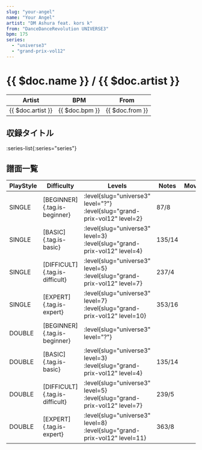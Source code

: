 ```yaml
---
slug: "your-angel"
name: "Your Angel"
artist: "DM Ashura feat. kors k"
from: "DanceDanceRevolution UNIVERSE3"
bpm: 175
series:
  - "universe3"
  - "grand-prix-vol12"
---
```


# {{ $doc.name }} / {{ $doc.artist }}

|Artist|BPM|From|
|------|---|----|
|{{ $doc.artist }}|{{ $doc.bpm }}|{{ $doc.from }}|

## 収録タイトル

:series-list{:series="series"}

## 譜面一覧

|PlayStyle|Difficulty|Levels|Notes|Movie|
|---------|----------|------|-----|-----|
|SINGLE|[BEGINNER]{.tag.is-beginner}|<div class="field is-grouped is-grouped-multiline"> :level{slug="universe3" level="?"} :level{slug="grand-prix-vol12" level=2}</div>|87/8||
|SINGLE|[BASIC]{.tag.is-basic}|<div class="field is-grouped is-grouped-multiline"> :level{slug="universe3" level=3} :level{slug="grand-prix-vol12" level=4}</div>|135/14||
|SINGLE|[DIFFICULT]{.tag.is-difficult}|<div class="field is-grouped is-grouped-multiline"> :level{slug="universe3" level=5} :level{slug="grand-prix-vol12" level=7}</div>|237/4||
|SINGLE|[EXPERT]{.tag.is-expert}|<div class="field is-grouped is-grouped-multiline"> :level{slug="universe3" level=7} :level{slug="grand-prix-vol12" level=10}</div>|353/16||
|DOUBLE|[BEGINNER]{.tag.is-beginner}|<div class="field is-grouped is-grouped-multiline"> :level{slug="universe3" level="?"}</div>|||
|DOUBLE|[BASIC]{.tag.is-basic}|<div class="field is-grouped is-grouped-multiline"> :level{slug="universe3" level=3} :level{slug="grand-prix-vol12" level=4}</div>|135/14||
|DOUBLE|[DIFFICULT]{.tag.is-difficult}|<div class="field is-grouped is-grouped-multiline"> :level{slug="universe3" level=5} :level{slug="grand-prix-vol12" level=7}</div>|239/5||
|DOUBLE|[EXPERT]{.tag.is-expert}|<div class="field is-grouped is-grouped-multiline"> :level{slug="universe3" level=8} :level{slug="grand-prix-vol12" level=11}</div>|363/8||
